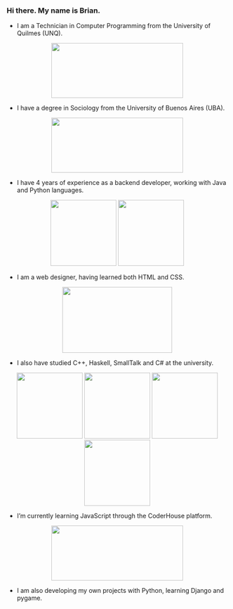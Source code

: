 ### Hi there. My name is Brian.

- I am a Technician in Computer Programming from the University of Quilmes (UNQ).

<p align="center">
  <img src="https://upload.wikimedia.org/wikipedia/commons/5/53/Logo_unqui.png" width="300" height="125">
</p>

- I have a degree in Sociology from the University of Buenos Aires (UBA).
 
 <p align="center">
  <img src="https://inigem-uba.conicet.gov.ar/wp-content/uploads/sites/83/2015/11/UBA_logo_blanco111.png" width="300" height="125">
</p>

- I have 4 years of experience as a backend developer, working with Java and Python languages.

<p align="center">
  <img src="https://cdn-icons-png.flaticon.com/512/226/226777.png" width="150" height="150">
  <img src="https://seeklogo.com/images/P/python-logo-A32636CAA3-seeklogo.com.png" width="150" height="150">
</p>

- I am a web designer, having learned both HTML and CSS.

<p align="center">
  <img src="https://upload.wikimedia.org/wikipedia/commons/thumb/1/10/CSS3_and_HTML5_logos_and_wordmarks.svg/1200px-CSS3_and_HTML5_logos_and_wordmarks.svg.png" width="250" height="150">
</p>

- I also have studied C++, Haskell, SmallTalk and C# at the university.

<p align="center">
  <img src="https://upload.wikimedia.org/wikipedia/commons/thumb/1/18/ISO_C%2B%2B_Logo.svg/1822px-ISO_C%2B%2B_Logo.svg.png" width="150" height="150">
  <img src="https://cdn-icons-png.flaticon.com/512/5968/5968259.png" width="150" height="150">
  <img src="https://d1tlzifd8jdoy4.cloudfront.net/wp-content/uploads/2016/02/icon-512x512.png" width="150" height="150">
  <img src="https://seeklogo.com/images/C/c-sharp-c-logo-02F17714BA-seeklogo.com.png" width="150" height="150">
</p>

- I’m currently learning JavaScript through the CoderHouse platform.

<p align="center">
  <img src="https://upload.wikimedia.org/wikipedia/commons/6/6a/JavaScript-logo.png" width="300" height="125">
</p>

- I am also developing my own projects with Python, learning Django and pygame.
 
<!--
👋 🌱
- 🔭 I’m currently working on ...
- 👯 I’m looking to collaborate on ...
- 🤔 I’m looking for help with ...
- 💬 Ask me about ...
- 📫 How to reach me: ...
- 😄 Pronouns: ...
- ⚡ Fun fact: ...
-->
